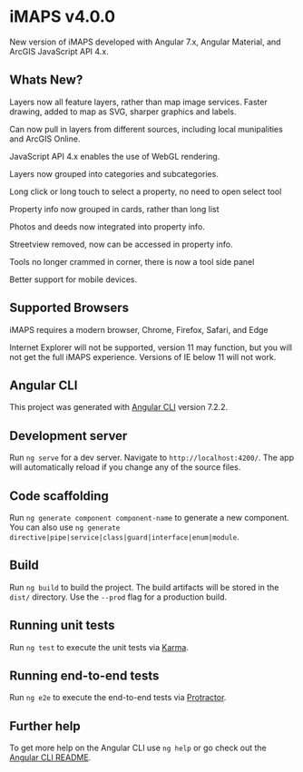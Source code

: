 # iMAPS v4.0.0
New version of iMAPS developed with Angular 7.x, Angular Material, and ArcGIS JavaScript API 4.x.

## Whats New?

Layers now all feature layers, rather than map image services.  Faster drawing, added to map as SVG, sharper graphics and labels.

Can now pull in layers from different sources, including local munipalities and ArcGIS Online.

JavaScript API 4.x enables the use of WebGL rendering.

Layers now grouped into categories and subcategories.

Long click or long touch to select a property, no need to open select tool

Property info now grouped in cards, rather than long list

Photos and deeds now integrated into property info.

Streetview removed, now can be accessed in property info.

Tools no longer crammed in corner, there is now a tool side panel

Better support for mobile devices.


## Supported Browsers

iMAPS requires a modern browser, Chrome, Firefox, Safari, and Edge

Internet Explorer will not be supported, version 11 may function, but you will not get the full iMAPS experience.  Versions of IE below 11 will not work.

## Angular CLI

This project was generated with [Angular CLI](https://github.com/angular/angular-cli) version 7.2.2.

## Development server

Run `ng serve` for a dev server. Navigate to `http://localhost:4200/`. The app will automatically reload if you change any of the source files.

## Code scaffolding

Run `ng generate component component-name` to generate a new component. You can also use `ng generate directive|pipe|service|class|guard|interface|enum|module`.

## Build

Run `ng build` to build the project. The build artifacts will be stored in the `dist/` directory. Use the `--prod` flag for a production build.

## Running unit tests

Run `ng test` to execute the unit tests via [Karma](https://karma-runner.github.io).

## Running end-to-end tests

Run `ng e2e` to execute the end-to-end tests via [Protractor](http://www.protractortest.org/).

## Further help

To get more help on the Angular CLI use `ng help` or go check out the [Angular CLI README](https://github.com/angular/angular-cli/blob/master/README.md).
